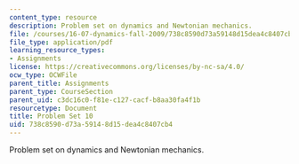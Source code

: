 ```yaml
---
content_type: resource
description: Problem set on dynamics and Newtonian mechanics.
file: /courses/16-07-dynamics-fall-2009/738c8590d73a59148d15dea4c8407cb4_MIT16_07F09_hw10.pdf
file_type: application/pdf
learning_resource_types:
- Assignments
license: https://creativecommons.org/licenses/by-nc-sa/4.0/
ocw_type: OCWFile
parent_title: Assignments
parent_type: CourseSection
parent_uid: c3dc16c0-f81e-c127-cacf-b8aa30fa4f1b
resourcetype: Document
title: Problem Set 10
uid: 738c8590-d73a-5914-8d15-dea4c8407cb4
---
```

Problem set on dynamics and Newtonian mechanics.
